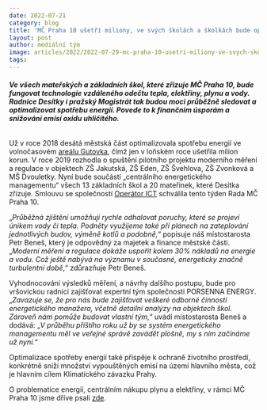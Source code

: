 ```yaml
---
date: 2022-07-21
category: blog
title: 'MČ Praha 10 ušetří miliony, ve svých školách a školkách bude optimalizovat spotřebu energií'
layout: post
author: mediální tým
image: articles/2022/2022-07-29-mc-praha-10-usetri-miliony-ve-svych-skolach-a-skolkach-bude-optimalizovat-spotrebu-energii.jpg
tags:
---
```


###### **Ve všech mateřských a základních škol, které zřizuje MČ Praha 10, bude fungovat technologie vzdáleného odečtu tepla, elektřiny, plynu a vody. Radnice Desítky i pražský Magistrát tak budou moci průběžně sledovat a optimalizovat spotřebu energií. Povede to k finančním úsporám a snižování emisí oxidu uhličitého.**

Už v roce 2018 desátá městská část optimalizovala spotřebu energií ve volnočasovém  [areálu Gutovka](https://www.gutovka.cz/), čímž jen v loňském roce ušetřila milion korun. V roce 2019 rozhodla o spuštění pilotního projektu moderního měření a regulace v objektech ZŠ Jakutská, ZŠ Eden, ZŠ Švehlova, ZŠ Zvonková a MŠ Dvouletky. Nyní bude součástí „centrálního energetického managementu“ všech 13 základních škol a 20 mateřinek, které Desítka zřizuje. Smlouvu se společností  [Operátor ICT](https://operatorict.cz/)  schválila tento týden Rada MČ Praha 10.

„_Průběžná zjištění umožňují rychle odhalovat poruchy, které se projeví únikem vody či tepla. Podněty využijeme také při plánech na zateplování jednotlivých budov, výměně kotlů a podobně,_“ popisuje náš místostarosta Petr Beneš, který je odpovědný za majetek a finance městské části. „_Moderní měření a regulace dokáže uspořit kolem 30% nákladů na energie a vodu. Což ještě nabývá na významu v současné, energeticky značně turbulentní době_,“ zdůrazňuje Petr Beneš.

Vyhodnocování výsledků měření, a návrhy dalšího postupu, bude pro vršovickou radnici zajišťovat expertní tým společnosti PORSENNA ENERGY. „_Zavazuje se, že pro nás bude zajišťovat veškeré odborné činnosti energetického manažera, včetně detailní analýzy na objektech škol. Zároveň nám pomůže budovat vlastní tým,_“ uvádí místostarosta Beneš a dodává: „_V průběhu příštího roku už by se systém energetického managementu měl ve veřejné správě zavádět plošně, my s ním začínáme už nyní._“

Optimalizace spotřeby energií také přispěje k ochraně životního prostředí, konkrétně sníží množství vypouštěných emisí na území hlavního města, což je hlavním cílem Klimatického závazku Prahy.

O problematice energií, centrálním nákupu plynu a elektřiny, v rámci MČ Praha 10 jsme dříve psali  [zde](https://pirati10.cz/rapidni-zvyseni-cen-energii-se-prahy-10-diky-piratum-letos-nedotkne/).
